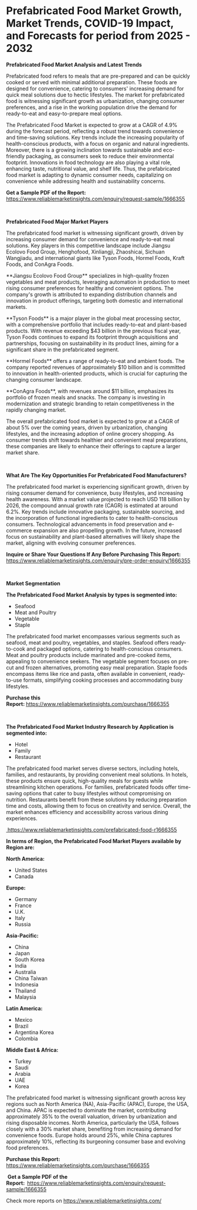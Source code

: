 <p><h1>Prefabricated Food Market Growth, Market Trends, COVID-19 Impact, and Forecasts for period from 2025 - 2032</h1></p><p><strong>Prefabricated Food Market Analysis and Latest Trends</strong></p>
<p><p>Prefabricated food refers to meals that are pre-prepared and can be quickly cooked or served with minimal additional preparation. These foods are designed for convenience, catering to consumers' increasing demand for quick meal solutions due to hectic lifestyles. The market for prefabricated food is witnessing significant growth as urbanization, changing consumer preferences, and a rise in the working population drive the demand for ready-to-eat and easy-to-prepare meal options.</p><p>The Prefabricated Food Market is expected to grow at a CAGR of 4.9% during the forecast period, reflecting a robust trend towards convenience and time-saving solutions. Key trends include the increasing popularity of health-conscious products, with a focus on organic and natural ingredients. Moreover, there is a growing inclination towards sustainable and eco-friendly packaging, as consumers seek to reduce their environmental footprint. Innovations in food technology are also playing a vital role, enhancing taste, nutritional value, and shelf life. Thus, the prefabricated food market is adapting to dynamic consumer needs, capitalizing on convenience while addressing health and sustainability concerns.</p></p>
<p><strong>Get a Sample PDF of the Report:&nbsp;</strong> <a href="https://www.reliablemarketinsights.com/enquiry/request-sample/1666355?utm_campaign=2118&utm_medium=2&utm_source=Github&utm_content=ia&utm_term=15022025&utm_id=prefabricated-food">https://www.reliablemarketinsights.com/enquiry/request-sample/1666355</a></p>
<p>&nbsp;</p>
<p><strong>Prefabricated Food Major Market Players</strong></p>
<p><p>The prefabricated food market is witnessing significant growth, driven by increasing consumer demand for convenience and ready-to-eat meal solutions. Key players in this competitive landscape include Jiangsu Ecolovo Food Group, Henghofood, Xinliangji, Zhaoshicai, Sichuan Wangjiadu, and international giants like Tyson Foods, Hormel Foods, Kraft Foods, and ConAgra Foods.</p><p>**Jiangsu Ecolovo Food Group** specializes in high-quality frozen vegetables and meat products, leveraging automation in production to meet rising consumer preferences for healthy and convenient options. The company's growth is attributed to expanding distribution channels and innovation in product offerings, targeting both domestic and international markets.</p><p>**Tyson Foods** is a major player in the global meat processing sector, with a comprehensive portfolio that includes ready-to-eat and plant-based products. With revenue exceeding $43 billion in the previous fiscal year, Tyson Foods continues to expand its footprint through acquisitions and partnerships, focusing on sustainability in its product lines, aiming for a significant share in the prefabricated segment.</p><p>**Hormel Foods** offers a range of ready-to-eat and ambient foods. The company reported revenues of approximately $10 billion and is committed to innovation in health-oriented products, which is crucial for capturing the changing consumer landscape.</p><p>**ConAgra Foods**, with revenues around $11 billion, emphasizes its portfolio of frozen meals and snacks. The company is investing in modernization and strategic branding to retain competitiveness in the rapidly changing market.</p><p>The overall prefabricated food market is expected to grow at a CAGR of about 5% over the coming years, driven by urbanization, changing lifestyles, and the increasing adoption of online grocery shopping. As consumer trends shift towards healthier and convenient meal preparations, these companies are likely to enhance their offerings to capture a larger market share.</p></p>
<p>&nbsp;</p>
<p><strong>What Are The Key Opportunities For Prefabricated Food Manufacturers?</strong></p>
<p><p>The prefabricated food market is experiencing significant growth, driven by rising consumer demand for convenience, busy lifestyles, and increasing health awareness. With a market value projected to reach USD 118 billion by 2026, the compound annual growth rate (CAGR) is estimated at around 6.2%. Key trends include innovative packaging, sustainable sourcing, and the incorporation of functional ingredients to cater to health-conscious consumers. Technological advancements in food preservation and e-commerce expansion are also propelling growth. In the future, increased focus on sustainability and plant-based alternatives will likely shape the market, aligning with evolving consumer preferences.</p></p>
<p><strong>Inquire or Share Your Questions If Any Before Purchasing This Report:</strong> <a href="https://www.reliablemarketinsights.com/enquiry/pre-order-enquiry/1666355?utm_campaign=2118&utm_medium=2&utm_source=Github&utm_content=ia&utm_term=15022025&utm_id=prefabricated-food">https://www.reliablemarketinsights.com/enquiry/pre-order-enquiry/1666355</a></p>
<p>&nbsp;</p>
<p><strong>Market Segmentation</strong></p>
<p><strong>The Prefabricated Food Market Analysis by types is segmented into:</strong></p>
<p><ul><li>Seafood</li><li>Meat and Poultry</li><li>Vegetable</li><li>Staple</li></ul></p>
<p><p>The prefabricated food market encompasses various segments such as seafood, meat and poultry, vegetables, and staples. Seafood offers ready-to-cook and packaged options, catering to health-conscious consumers. Meat and poultry products include marinated and pre-cooked items, appealing to convenience seekers. The vegetable segment focuses on pre-cut and frozen alternatives, promoting easy meal preparation. Staple foods encompass items like rice and pasta, often available in convenient, ready-to-use formats, simplifying cooking processes and accommodating busy lifestyles.</p></p>
<p><strong>Purchase this Report:&nbsp;</strong><a href="https://www.reliablemarketinsights.com/purchase/1666355?utm_campaign=2118&utm_medium=2&utm_source=Github&utm_content=ia&utm_term=15022025&utm_id=prefabricated-food">https://www.reliablemarketinsights.com/purchase/1666355</a></p>
<p>&nbsp;</p>
<p><strong>The Prefabricated Food Market Industry Research by Application is segmented into:</strong></p>
<p><ul><li>Hotel</li><li>Family</li><li>Restaurant</li></ul></p>
<p><p>The prefabricated food market serves diverse sectors, including hotels, families, and restaurants, by providing convenient meal solutions. In hotels, these products ensure quick, high-quality meals for guests while streamlining kitchen operations. For families, prefabricated foods offer time-saving options that cater to busy lifestyles without compromising on nutrition. Restaurants benefit from these solutions by reducing preparation time and costs, allowing them to focus on creativity and service. Overall, the market enhances efficiency and accessibility across various dining experiences.</p></p>
<p><a href="https://www.reliablemarketinsights.com/prefabricated-food-r1666355?utm_campaign=2118&utm_medium=2&utm_source=Github&utm_content=ia&utm_term=15022025&utm_id=prefabricated-food">&nbsp;https://www.reliablemarketinsights.com/prefabricated-food-r1666355</a></p>
<p><strong>In terms of Region, the Prefabricated Food Market Players available by Region are:</strong></p>
<p>
    <p> <strong> North America: </strong>
        <ul>
            <li>United States</li>
            <li>Canada</li>
        </ul>
        </p> 
    <p> <strong> Europe: </strong>
        <ul>
            <li>Germany</li>
            <li>France</li>
            <li>U.K.</li>
            <li>Italy</li>
            <li>Russia</li>
        </ul>
        </p> 
    <p> <strong> Asia-Pacific: </strong>
        <ul>
            <li>China</li>
            <li>Japan</li>
            <li>South Korea</li>
            <li>India</li>
            <li>Australia</li>
            <li>China Taiwan</li>
            <li>Indonesia</li>
            <li>Thailand</li>
            <li>Malaysia</li>
        </ul>
        </p> 
    <p> <strong> Latin America: </strong>
        <ul>
            <li>Mexico</li>
            <li>Brazil</li>
            <li>Argentina Korea</li>
            <li>Colombia</li>
        </ul>
        </p> 
    <p> <strong> Middle East & Africa: </strong>
        <ul>
            <li>Turkey</li>
            <li>Saudi</li>
            <li>Arabia</li>
            <li>UAE</li>
            <li>Korea</li>
        </ul>
    </p>
    </p>
<p><p>The prefabricated food market is witnessing significant growth across key regions such as North America (NA), Asia-Pacific (APAC), Europe, the USA, and China. APAC is expected to dominate the market, contributing approximately 35% to the overall valuation, driven by urbanization and rising disposable incomes. North America, particularly the USA, follows closely with a 30% market share, benefiting from increasing demand for convenience foods. Europe holds around 25%, while China captures approximately 10%, reflecting its burgeoning consumer base and evolving food preferences.</p></p>
<p><strong>Purchase this Report: </strong><a href="https://www.reliablemarketinsights.com/purchase/1666355?utm_campaign=2118&utm_medium=2&utm_source=Github&utm_content=ia&utm_term=15022025&utm_id=prefabricated-food">https://www.reliablemarketinsights.com/purchase/1666355</a></p>
<p>&nbsp;<strong>Get a Sample PDF of the Report:&nbsp;&nbsp;</strong><a href="https://www.reliablemarketinsights.com/enquiry/request-sample/1666355?utm_campaign=2118&utm_medium=2&utm_source=Github&utm_content=ia&utm_term=15022025&utm_id=prefabricated-food">https://www.reliablemarketinsights.com/enquiry/request-sample/1666355</a></p>
<p><strong></strong></p>
<p>Check more reports on <a href="https://www.reliablemarketinsights.com/?utm_campaign=2118&utm_medium=2&utm_source=Github&utm_content=ia&utm_term=15022025&utm_id=prefabricated-food">https://www.reliablemarketinsights.com/</a></p>